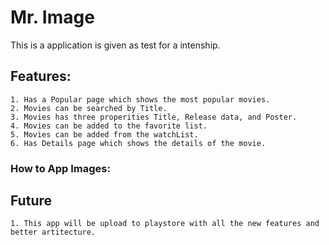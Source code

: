 # Mr. Image

This is a application is given as test for a intenship.

## Features:
    1. Has a Popular page which shows the most popular movies. 
    2. Movies can be searched by Title.
    3. Movies has three properities Title, Release data, and Poster.
    4. Movies can be added to the favorite list.
    5. Movies can be added from the watchList.
    6. Has Details page which shows the details of the movie.

### How to App Images:



## Future

    1. This app will be upload to playstore with all the new features and better artitecture.